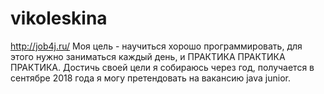 # vikoleskina
http://job4j.ru/
Моя цель - научиться хорошо программировать, для этого нужно заниматься каждый день, и ПРАКТИКА ПРАКТИКА ПРАКТИКА.
Достичь своей цели я собираюсь через год, получается в сентябре 2018 года я могу претендовать на вакансию java junior.

